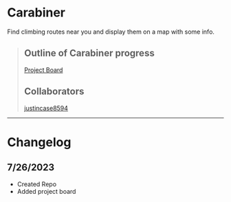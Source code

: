 # Carabiner
Find climbing routes near you and display them on a map with some info.
> ## Outline of Carabiner progress
> [Project Board](https://github.com/users/bluesh322/projects/1)
> ## Collaborators
> [justincase8594](https://github.com/justincase8594)

---

# Changelog

## 7/26/2023

* Created Repo
* Added project board